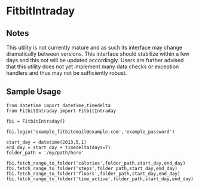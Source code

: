 FitbitIntraday
==============

Notes
-----

This utility is not currently mature and as such its interface may change dramatically between versions. This interface should stabilize within a few days and this not will be updated accordingly. Users are further advised that this utility does not yet implement many data checks or exception handlers and thus may not be sufficiently robust.

Sample Usage
------------
    from datetime import datetime,timedelta
    from FitbitIntraday import FitbitIntraday
    
    fbi = FitbitIntraday()
    
    fbi.login('example_fitbitemail@example.com','example_password')
    
    start_day = datetime(2013,5,1)
    end_day = start_day + timedelta(days=7)
    folder_path = '/my/path/here'
    
    fbi.fetch_range_to_folder('calories',folder_path,start_day,end_day)
    fbi.fetch_range_to_folder('steps',folder_path,start_day,end_day)
    fbi.fetch_range_to_folder('floors',folder_path,start_day,end_day)
    fbi.fetch_range_to_folder('time_active',folder_path,start_day,end_day)
